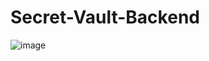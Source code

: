 # Secret-Vault-Backend
![image](https://user-images.githubusercontent.com/60029463/131047977-88dff10f-60a5-4800-a37f-6c8c82b70837.png)

